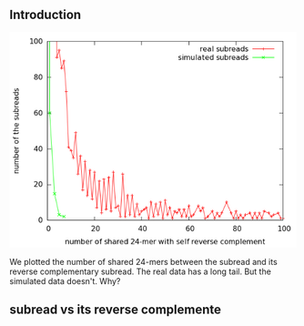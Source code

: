 ## Introduction

![Image](number_of_shared_kmers.png "rs")

We plotted the number of shared 24-mers between the subread and its reverse complementary subread.
The real data has a long tail.
But the simulated data doesn't.
Why?

## subread vs its reverse complemente

